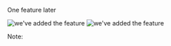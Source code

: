 One feature later

![we've added the feature](/snapshot/memory_leak_5.png)
![we've added the feature](/snapshot/memory_leak_6.png)

Note:
